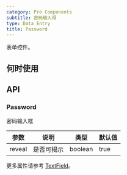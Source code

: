 ```yaml
---
category: Pro Components
subtitle: 密码输入框
type: Data Entry
title: Password
---
```


表单控件。

## 何时使用



## API

### Password

密码输入框

| 参数      | 说明                                     | 类型        |默认值 |
|-----------|------------------------------------------|------------|--------|
| reveal | 是否可揭示 | boolean | true |

更多属性请参考 [TextField](/components-pro/text-field/#TextField)。

<style>
.code-box .c7n-pro-row {
  margin-bottom: .24rem;
}
</style>
